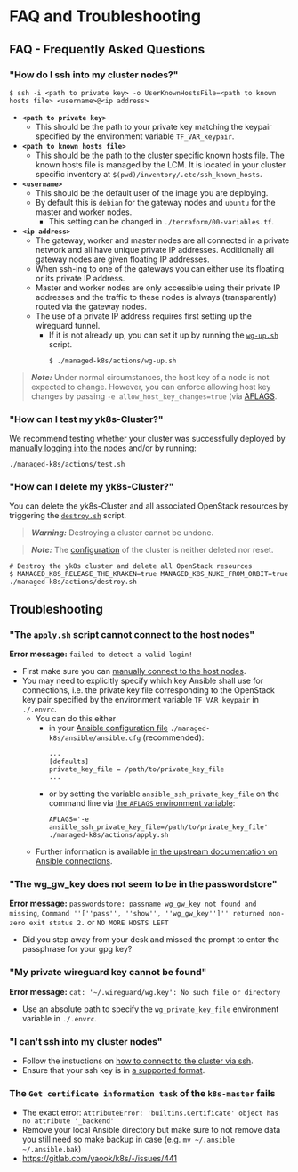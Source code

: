 # FAQ and Troubleshooting

## FAQ - Frequently Asked Questions

### "How do I ssh into my cluster nodes?"

```console
$ ssh -i <path to private key> -o UserKnownHostsFile=<path to known hosts file> <username>@<ip address>
```

- **`<path to private key>`**
    - This should be the path to your private key matching the keypair specified by the environment variable `TF_VAR_keypair`.
- **`<path to known hosts file>`**
    - This should be the path to the cluster specific known hosts file.
      The known hosts file is managed by the LCM.
      It is located in your cluster specific inventory at `$(pwd)/inventory/.etc/ssh_known_hosts`.
- **`<username>`**
    - This should be the default user of the image you are deploying.
    - By default this is `debian` for the gateway nodes and `ubuntu` for the master and worker nodes.
        - This setting can be changed in `./terraform/00-variables.tf`.
- **`<ip address>`**
    - The gateway, worker and master nodes are all connected in a private network and all have unique private IP addresses. Additionally all gateway nodes are given floating IP addresses.
    - When ssh-ing to one of the gateways you can either use its floating or its private IP address.
    - Master and worker nodes are only accessible using their private IP addresses and the traffic to these nodes is always (transparently) routed via the gateway nodes.
    - The use of a private IP address requires first setting up the wireguard tunnel.
        - If it is not already up, you can set it up by running the [`wg-up.sh`](./operation/actions-references.md#wg-upsh) script.
            ```console
            $ ./managed-k8s/actions/wg-up.sh
            ```

> ***Note:*** Under normal circumstances, the host key of a node is not expected to change.
> However, you can enforce allowing host key changes by passing `-e allow_host_key_changes=true` (via [AFLAGS](./usage/environmental-variables.html#behavior-altering-variables).

### "How can I test my yk8s-Cluster?"

We recommend testing whether your cluster was successfully deployed by [manually logging into the nodes](#how-do-i-ssh-into-my-cluster-nodes) and/or by running:
```console
./managed-k8s/actions/test.sh
```

### "How can I delete my yk8s-Cluster?"

You can delete the yk8s-Cluster and all associated OpenStack resources by triggering
the [`destroy.sh`](./operation/actions-references.md#destroysh) script.

> ***Warning:*** Destroying a cluster cannot be undone.

> ***Note:*** The [configuration](./usage/cluster-configuration.md) of the cluster is neither deleted nor reset.

```console
# Destroy the yk8s cluster and delete all OpenStack resources
$ MANAGED_K8S_RELEASE_THE_KRAKEN=true MANAGED_K8S_NUKE_FROM_ORBIT=true ./managed-k8s/actions/destroy.sh
```

## Troubleshooting

### "The `apply.sh` script cannot connect to the host nodes"

**Error message:** `failed to detect a valid login!`
- First make sure you can [manually connect to the host nodes](#how-do-i-ssh-into-my-cluster-nodes).
- You may need to explicitly specify which key Ansible shall use for connections, i.e. the private key file corresponding to the OpenStack key pair specified by the environment variable `TF_VAR_keypair` in `./.envrc`.
    - You can do this either
        - in your [Ansible configuration file](./usage/cluster-configuration.md#ansible-configuration) `./managed-k8s/ansible/ansible.cfg` (recommended):
             ```console
             ...
             [defaults]
             private_key_file = /path/to/private_key_file
             ...
             ```
        - or by setting the variable `ansible_ssh_private_key_file` on the command line via [the `AFLAGS` environment variable](./usage/environmental-variables.md#behavior-altering-variables):
             ```console
             AFLAGS='-e ansible_ssh_private_key_file=/path/to/private_key_file' ./managed-k8s/actions/apply.sh
             ```
    - Further information is available [in the upstream documentation on Ansible connections](https://docs.ansible.com/ansible/latest/user_guide/connection_details.html).

### "The wg_gw_key does not seem to be in the passwordstore"

**Error message:** `passwordstore: passname wg_gw_key not found and missing`, `Command ''[''pass'', ''show'', ''wg_gw_key'']'' returned non-zero exit status 2.` or `NO MORE HOSTS LEFT`

- Did you step away from your desk and missed the prompt to enter the passphrase for your gpg key?

### "My private wireguard key cannot be found"

**Error message:** `cat: '~/.wireguard/wg.key': No such file or directory`

- Use an absolute path to specify the `wg_private_key_file` environment variable in `./.envrc`.

### "I can't ssh into my cluster nodes"

- Follow the instuctions on [how to connect to the cluster via ssh](#how-do-i-ssh-into-my-cluster-nodes).
- Ensure that your ssh key is in [a supported format](./usage/initialization.md#appendix).

### The `Get certificate information task` of the `k8s-master` fails

- The exact error: `AttributeError: 'builtins.Certificate' object has no attribute '_backend'`
- Remove your local Ansible directory but make sure to not remove data you still need so make backup in case (e.g. `mv ~/.ansible ~/.ansible.bak`)
- https://gitlab.com/yaook/k8s/-/issues/441

